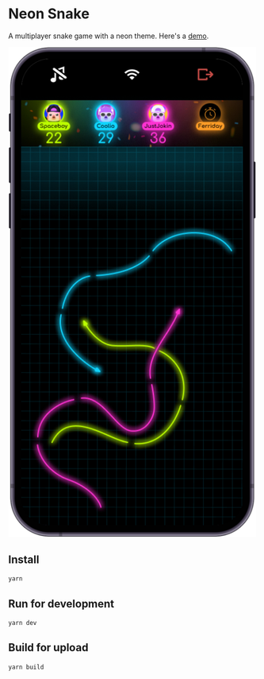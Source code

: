 # Neon Snake

A multiplayer snake game with a neon theme.
Here's a [demo](https://developers.rune.ai/examples/neon-snake/).

[<img src="../../docs/static/img/multiplayer-games/neon-snake.png" width=500>](https://developers.rune.ai/examples/neon-snake/)

## Install

```sh
yarn
```

## Run for development

```sh
yarn dev
```

## Build for upload

```sh
yarn build
```
